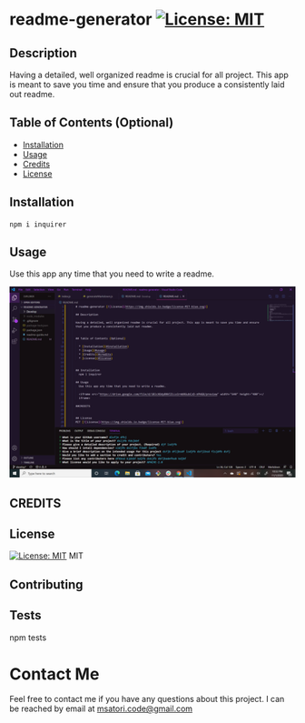 # readme-generator [![License: MIT](https://img.shields.io/badge/License-MIT-yellow.svg)](https://opensource.org/licenses/MIT)

## Description 

Having a detailed, well organized readme is crucial for all project. This app is meant to save you time and ensure that you produce a consistently laid out readme. 


## Table of Contents (Optional)

* [Installation](#installation)
* [Usage](#usage)
* [Credits](#credits)
* [License](#license)


## Installation
    npm i inquirer

## Usage 
Use this app any time that you need to write a readme. 

[![Application Demo](./demo.png)]({https://drive.google.com/file/d/1BlcXOdyBNVIZLLolrmbR6ubCzD-nPHG8/view} "App Demo")
## CREDITS


## License
[![License: MIT](https://img.shields.io/badge/License-MIT-yellow.svg)](https://opensource.org/licenses/MIT)
MIT

## Contributing

## Tests
npm tests

# Contact Me
Feel free to contact me if you have any questions about this project. I can be reached by email at msatori.code@gmail.com
